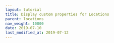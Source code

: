 ```yaml
---
layout: tutorial
title: Display custom properties for Locations
parent: locations
nav_weight: 10000
date: 2019-07-10
last_modified_at: 2019-07-12
---
```

